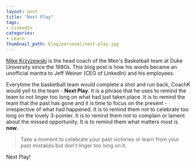 ```yaml
---
layout: post
title: "Next Play"
tags:
- LinkedIn
categories:
- Learn
thumbnail_path: blog/personal/next-play.jpg
---
```


[Mike Krzyzewski](https://en.wikipedia.org/wiki/Mike_Krzyzewski) is the head coach of the Men's Basketball team at Duke University since the 1980s. This blog post is how his words became an unofficial mantra to Jeff Weiner (CEO of LinkedIn) and his employees.

Everytime the basketball team would complete a shot and run back, CoachK would yell to the team - **Next Play**. It is a phrase that he uses to remind the team to not linger too long on what had just taken place. It is to remind the team that the past has gone and it is time to focus on the present - irrespective of what had happened. It is to remind them not to celebrate too long on the lovely 3-pointer. It is to remind them not to complain or lament about the missed opportunity. It is to remind them what matters most is **now**.

> Take a moment to celebrate your past victories or learn from your past mistakes but don't linger too long on it.

Next Play!
